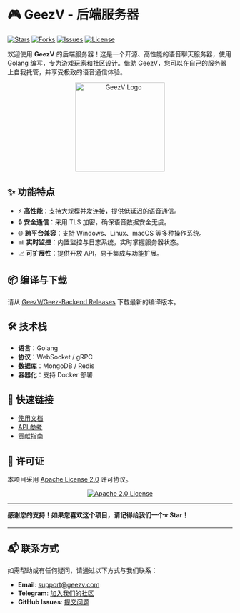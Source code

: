 # 🎮 GeezV - 后端服务器

[![Stars](https://img.shields.io/github/stars/GeezV/Geez-Backend?style=flat-square)](https://github.com/GeezV/Geez-Backend/stargazers)
[![Forks](https://img.shields.io/github/forks/GeezV/Geez-Backend?style=flat-square)](https://github.com/GeezV/Geez-Backend/network/members)
[![Issues](https://img.shields.io/github/issues/GeezV/Geez-Backend?style=flat-square)](https://github.com/GeezV/Geez-Backend/issues)
[![License](https://img.shields.io/badge/License-Apache%202.0-blue.svg?style=flat-square)](https://www.apache.org/licenses/LICENSE-2.0)

欢迎使用 **GeezV** 的后端服务器！这是一个开源、高性能的语音聊天服务器，使用 Golang 编写，专为游戏玩家和社区设计。借助 GeezV，您可以在自己的服务器上自我托管，并享受极致的语音通信体验。

<p align="center">
  <img src="https://your-logo-url.com/logo.png" alt="GeezV Logo" width="200">
</p>

## ✨ 功能特点

- ⚡ **高性能**：支持大规模并发连接，提供低延迟的语音通信。
- 🔒 **安全通信**：采用 TLS 加密，确保语音数据安全无虞。
- 🌐 **跨平台兼容**：支持 Windows、Linux、macOS 等多种操作系统。
- 📊 **实时监控**：内置监控与日志系统，实时掌握服务器状态。
- 📈 **可扩展性**：提供开放 API，易于集成与功能扩展。

## 📦 编译与下载

请从 [GeezV/Geez-Backend Releases](https://github.com/GeezV/Geez-Backend/releases) 下载最新的编译版本。

## 🛠️ 技术栈

- **语言**：Golang
- **协议**：WebSocket / gRPC
- **数据库**：MongoDB / Redis
- **容器化**：支持 Docker 部署

## 🔗 快速链接

- [使用文档](https://github.com/GeezV/Geez-Backend/wiki)
- [API 参考](https://github.com/GeezV/Geez-Backend/wiki/API-Reference)
- [贡献指南](https://github.com/GeezV/Geez-Backend/blob/main/CONTRIBUTING.md)

## 📄 许可证

本项目采用 [Apache License 2.0](https://www.apache.org/licenses/LICENSE-2.0) 许可协议。

<p align="center">
  <a href="https://www.apache.org/licenses/LICENSE-2.0"><img src="https://img.shields.io/badge/License-Apache%202.0-blue.svg?style=flat-square" alt="Apache 2.0 License"></a>
</p>

---

**感谢您的支持！如果您喜欢这个项目，请记得给我们一个⭐️ Star！**

---

## 📬 联系方式

如需帮助或有任何疑问，请通过以下方式与我们联系：

- **Email**: support@geezv.com
- **Telegram**: [加入我们的社区](https://t.me/GeezVoice)
- **GitHub Issues**: [提交问题](https://github.com/GeezV/Geez-Backend/issues)

